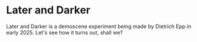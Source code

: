 # Later and Darker

Later and Darker is a demoscene experiment being made by Dietrich Epp in early 2025. Let's see how it turns out, shall we?
